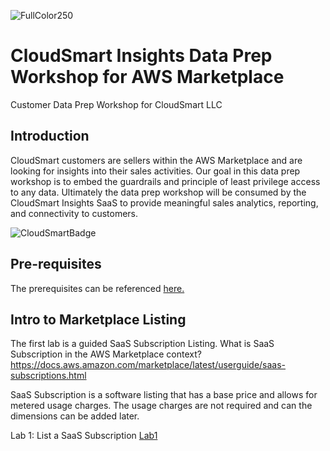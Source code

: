 ![FullColor250](https://user-images.githubusercontent.com/26460009/182591500-ac99b0d8-2639-4a28-8357-97d09e0e2063.png)
# CloudSmart Insights Data Prep Workshop for AWS Marketplace

Customer Data Prep Workshop for CloudSmart LLC

## Introduction
CloudSmart customers are sellers within the AWS Marketplace and are looking for insights into their sales activities.  Our goal in this data prep workshop is to embed the guardrails and principle of least privilege access to any data.  Ultimately the data prep workshop will be consumed by the CloudSmart Insights SaaS to provide meaningful sales analytics, reporting, and connectivity to customers.

![CloudSmartBadge](https://user-images.githubusercontent.com/26460009/183915211-2252735e-bf8f-4ffa-b619-c14e4ae59436.png)

## Pre-requisites
The prerequisites can be referenced [here.](/docs/MarketplacePrerequisite.md)
## Intro to Marketplace Listing
The first lab is a guided SaaS Subscription Listing.  What is SaaS Subscription in the AWS Marketplace context? https://docs.aws.amazon.com/marketplace/latest/userguide/saas-subscriptions.html

SaaS Subscription is a software listing that has a base price and allows for metered usage charges. The usage charges are not required and can the dimensions can be added later.

Lab 1: List a SaaS Subscription [Lab1](/docs/Lab1.md)

